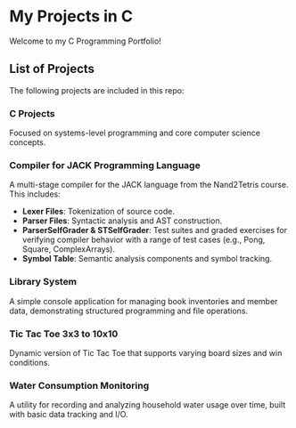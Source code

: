 # My Projects in C
Welcome to my C Programming Portfolio! 

## List of Projects  
The following projects are included in this repo:

### C Projects
Focused on systems-level programming and core computer science concepts.

### Compiler for JACK Programming Language  
  A multi-stage compiler for the JACK language from the Nand2Tetris course. This includes:
  - **Lexer Files**: Tokenization of source code.
  - **Parser Files**: Syntactic analysis and AST construction.
  - **ParserSelfGrader & STSelfGrader**: Test suites and graded exercises for verifying compiler behavior with a range of test cases (e.g., Pong, Square, ComplexArrays).
  - **Symbol Table**: Semantic analysis components and symbol tracking.

### Library System  
  A simple console application for managing book inventories and member data, demonstrating structured programming and file operations.

### Tic Tac Toe 3x3 to 10x10  
  Dynamic version of Tic Tac Toe that supports varying board sizes and win conditions.

### Water Consumption Monitoring  
  A utility for recording and analyzing household water usage over time, built with basic data tracking and I/O.

